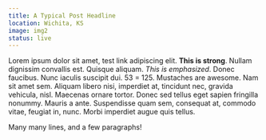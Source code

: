 ```yaml
---
title: A Typical Post Headline
location: Wichita, KS
image: img2
status: live
---
```

Lorem ipsum dolor sit amet, test link adipiscing elit. **This is strong**. Nullam dignissim convallis est. Quisque aliquam. *This is emphasized*. Donec faucibus. Nunc iaculis suscipit dui. 53 = 125. Mustaches are awesome. Nam sit amet sem. Aliquam libero nisi, imperdiet at, tincidunt nec, gravida vehicula, nisl. Maecenas ornare tortor. Donec sed tellus eget sapien fringilla nonummy. Mauris a ante. Suspendisse quam sem, consequat at, commodo vitae, feugiat in, nunc. Morbi imperdiet augue quis tellus.

Many many lines, and a few paragraphs! 

